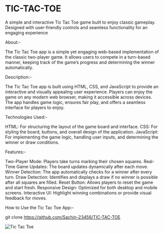# TIC-TAC-TOE
A simple and interactive Tic Tac Toe game built to enjoy classic gameplay. Designed with user-friendly controls and seamless functionality for an engaging experience

About:-

The Tic Tac Toe app is a simple yet engaging web-based implementation of the classic two-player game. It allows users to compete in a turn-based manner, keeping track of the game’s progress and determining the winner automatically.

Description:-

The Tic Tac Toe app is built using HTML, CSS, and JavaScript to provide an interactive and visually appealing user experience. Players can enjoy the game on any modern web browser, making it accessible across devices. The app handles game logic, ensures fair play, and offers a seamless interface for players to enjoy.

Technologies Used:-

HTML: For structuring the layout of the game board and interface.
CSS: For styling the board, buttons, and overall design of the application.
JavaScript: For implementing the game logic, handling user inputs, and determining the winner or draw conditions.

Features:-

Two-Player Mode: Players take turns marking their chosen squares.
Real-Time Game Updates: The board updates dynamically after each move.
Winner Detection: The app automatically checks for a winner after every turn.
Draw Detection: Identifies and displays a draw if no winner is possible after all squares are filled.
Reset Button: Allows players to reset the game and start fresh.
Responsive Design: Optimized for both desktop and mobile screens.
Interactive UI: Highlight winning combinations or provide visual feedback for moves.

How to Use the Tic Tac Toe App:-

git clone https://github.com/Sachin-23456/TIC-TAC-TOE

![Tic Tac Toe](https://github.com/user-attachments/assets/39b4b311-6e22-4015-a925-370505dbaf30)


